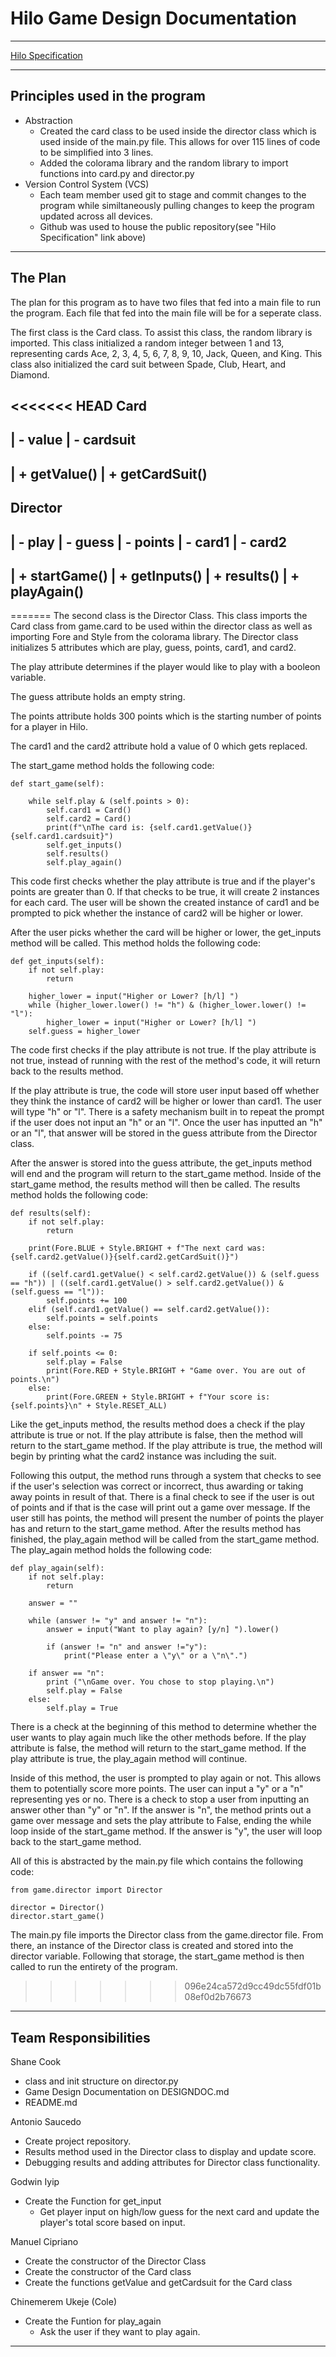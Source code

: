 # Hilo Game Design Documentation

---

[Hilo Specification](https://byui-cse.github.io/cse210-course-competency/abstraction/materials/hilo-specification.html)

---

## Principles used in the program
* Abstraction
  * Created the card class to be used inside the director class which is used inside of the main.py file. This allows for over 115 lines of code to be simplified into 3 lines.
  * Added the colorama library and the random library to import functions into card.py and director.py
* Version Control System (VCS)
  * Each team member used git to stage and commit changes to the program while similtaneously pulling changes to keep the program updated across all devices.
  * Github was used to house the public repository(see "Hilo Specification" link above)
---
## The Plan
The plan for this program as to have two files that fed into a main file to run the program. Each file that fed into the main file will be for a seperate class.

The first class is the Card class. To assist this class, the random library is imported. This class initialized a random integer between 1 and 13, representing cards Ace, 2, 3, 4, 5, 6, 7, 8, 9, 10, Jack, Queen, and King. This class also initialized the card suit between Spade, Club, Heart, and Diamond.

<<<<<<< HEAD
Card
---------------------------

| - value
| - cardsuit
---------------------------
| + getValue()
| + getCardSuit()
---------------------------

Director
---------------------------

| - play
| - guess
| - points
| - card1
| - card2
----------------------------
| + startGame()
| + getInputs()
| + results()
| + playAgain()
----------------------------
=======
The second class is the Director Class. This class imports the Card class from game.card to be used within the director class as well as importing Fore and Style from the colorama library. The Director class initializes 5 attributes which are play, guess, points, card1, and card2.

The play attribute determines if the player would like to play with a booleon variable.

The guess attribute holds an empty string.

The points attribute holds 300 points which is the starting number of points for a player in Hilo.

The card1 and the card2 attribute hold a value of 0 which gets replaced.

The start_game method holds the following code:



    def start_game(self):
        
        while self.play & (self.points > 0):
            self.card1 = Card()
            self.card2 = Card()
            print(f"\nThe card is: {self.card1.getValue()}{self.card1.cardsuit}")
            self.get_inputs()
            self.results()
            self.play_again()


This code first checks whether the play attribute is true and if the player's points are greater than 0. If that checks to be true, it will create 2 instances for each card. The user will be shown the created instance of card1 and be prompted to pick whether the instance of card2 will be higher or lower.

After the user picks whether the card will be higher or lower, the get_inputs method will be called. This method holds the following code:

    def get_inputs(self):
        if not self.play:
            return

        higher_lower = input("Higher or Lower? [h/l] ")
        while (higher_lower.lower() != "h") & (higher_lower.lower() != "l"):
            higher_lower = input("Higher or Lower? [h/l] ")
        self.guess = higher_lower

The code first checks if the play attribute is not true. If the play attribute is not true, instead of running with the rest of the method's code, it will return back to the results method.

If the play attribute is true, the code will store user input based off whether they think the instance of card2 will be higher or lower than card1. The user will type "h" or "l". There is a safety mechanism built in to repeat the prompt if the user does not input an "h" or an "l". Once the user has inputted an "h" or an "l", that answer will be stored in the guess attribute from the Director class.

After the answer is stored into the guess attribute, the get_inputs method will end and the program will return to the start_game method. Inside of the start_game method, the results method will then be called. The results method holds the following code:

    def results(self):
        if not self.play:
            return

        print(Fore.BLUE + Style.BRIGHT + f"The next card was: {self.card2.getValue()}{self.card2.getCardSuit()}")

        if ((self.card1.getValue() < self.card2.getValue()) & (self.guess == "h")) | ((self.card1.getValue() > self.card2.getValue()) & (self.guess == "l")):
            self.points += 100
        elif (self.card1.getValue() == self.card2.getValue()):
            self.points = self.points
        else:
            self.points -= 75

        if self.points <= 0:
            self.play = False
            print(Fore.RED + Style.BRIGHT + "Game over. You are out of points.\n")
        else:
            print(Fore.GREEN + Style.BRIGHT + f"Your score is: {self.points}\n" + Style.RESET_ALL)

Like the get_inputs method, the results method does a check if the play attribute is true or not. If the play attribute is false, then the method will return to the start_game method. If the play attribute is true, the method will begin by printing what the card2 instance was including the suit.

Following this output, the method runs through a system that checks to see if the user's selection was correct or incorrect, thus awarding or taking away points in result of that. There is a final check to see if the user is out of points and if that is the case will print out a game over message. If the user still has points, the method will present the number of points the player has and return to the start_game method. After the results method has finished, the play_again method will be called from the start_game method. The play_again method holds the following code:

    def play_again(self):
        if not self.play:
            return

        answer = ""

        while (answer != "y" and answer != "n"):
            answer = input("Want to play again? [y/n] ").lower()

            if (answer != "n" and answer !="y"):
                print("Please enter a \"y\" or a \"n\".")

        if answer == "n":
            print ("\nGame over. You chose to stop playing.\n")
            self.play = False
        else:
            self.play = True

There is a check at the beginning of this method to determine whether the user wants to play again much like the other methods before. If the play attribute is false, the method will return to the start_game method. If the play attribute is true, the play_again method will continue.

Inside of this method, the user is prompted to play again or not. This allows them to potentially score more points. The user can input a "y" or a "n" representing yes or no. There is a check to stop a user from inputting an answer other than "y" or "n". If the answer is "n", the method prints out a game over message and sets the play attribute to False, ending the while loop inside of the start_game method. If the answer is "y", the user will loop back to the start_game method.

All of this is abstracted by the main.py file which contains the following code:


    from game.director import Director

    director = Director()
    director.start_game()

The main.py file imports the Director class from the game.director file. From there, an instance of the Director class is created and stored into the director variable. Following that storage, the start_game method is then called to run the entirety of the program.
>>>>>>> 096e24ca572d9cc49dc55fdf01b08ef0d2b76673

---
## Team Responsibilities
Shane Cook
* class and init structure on director.py
* Game Design Documentation on DESIGNDOC.md
* README.md


Antonio Saucedo

- Create project repository.
- Results method used in the Director class to display and update score.
- Debugging results and adding attributes for Director class functionality.

Godwin Iyip

- Create the Function for get_input
  - Get player input on high/low guess for the next card and update the player's total score based on input.

Manuel Cipriano

- Create the constructor of the Director Class
- Create the constructor of the Card class
- Create the functions getValue and getCardsuit for the Card class

Chinemerem Ukeje (Cole)

- Create the Funtion for play_again
  - Ask the user if they want to play again.

---
